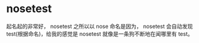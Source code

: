 # nosetest

起名起的非常好， nosetest 之所以以 nose 命名是因为， nosetest 会自动发现 test(根据命名)，给我的感觉是 nosetest 就像是一条狗不断地在闻哪里有 test。
